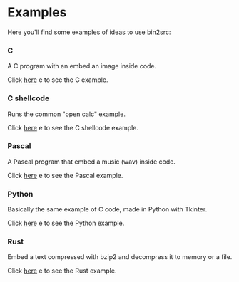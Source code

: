 # Examples

Here you'll find some examples of ideas to use bin2src:

### C

A C program with an embed an image inside code. 

Click [here][1] e to see the C example.

### C shellcode

Runs the common "open calc" example.

Click [here][2] e to see the C shellcode example.

### Pascal

A Pascal program that embed a music (wav) inside code.

Click [here][3] e to see the Pascal example.

### Python

Basically the same example of C code, made in Python with Tkinter.

Click [here][4] e to see the Python example.

### Rust

Embed a text compressed with bzip2 and decompress it to memory or a file.

Click [here][5] e to see the Rust example.

[1]: ./c
[2]: ./cshell
[3]: ./pascal
[4]: ./python
[5]: ./rust